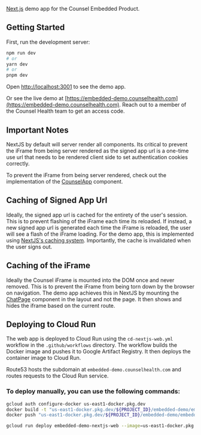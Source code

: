 [Next.js](https://nextjs.org) demo app for the Counsel Embedded Product.

## Getting Started

First, run the development server:

```bash
npm run dev
# or
yarn dev
# or
pnpm dev
```

Open [http://localhost:3001](http://localhost:3001) to see the demo app.

Or see the live demo at [https://embedded-demo.counselhealth.com](https://embedded-demo.counselhealth.com).
Reach out to a member of the Counsel Health team to get an access code.


## Important Notes

NextJS by default will server render all components. Its critical to prevent the iFrame from being server rendered as the signed app url is a one-time use url that needs to be rendered client side to set authentication cookies correctly.

To prevent the iFrame from being server rendered, check out the implementation of the [CounselApp](./src/components/counsel/CounselApp.tsx) component.

## Caching of Signed App Url

Ideally, the signed app url is cached for the entirety of the user's session. This is to prevent flashing of the iFrame each time its reloaded.
If instead, a new signed app url is generated each time the iFrame is reloaded, the user will see a flash of the iFrame loading.
For the demo app, this is implemented using [NextJS's caching system](https://nextjs.org/docs/app/deep-dive/caching). Importantly, the cache is invalidated when the user signs out.

## Caching of the iFrame

Ideally the Counsel iFrame is mounted into the DOM once and never removed.
This is to prevent the iFrame from being torn down by the browser on navigation.
The demo app achieves this in NextJS by mounting the [ChatPage](./src/components/ChatPage.tsx) component in the layout and not the page.
It then shows and hides the iframe based on the current route.

## Deploying to Cloud Run

The web app is deployed to Cloud Run using the `cd-nextjs-web.yml` workflow in the `.github/workflows` directory.
The workflow builds the Docker image and pushes it to Google Artifact Registry.
It then deploys the container image to Cloud Run.

Route53 hosts the subdomain at `embedded-demo.counselhealth.com` and routes requests to the Cloud Run service.

### To deploy manually, you can use the following commands:

```bash
gcloud auth configure-docker us-east1-docker.pkg.dev
docker build -t "us-east1-docker.pkg.dev/${PROJECT_ID}/embedded-demo/embedded-demo-nextjs-web:latest" --platform linux/amd64 ./
docker push "us-east1-docker.pkg.dev/${PROJECT_ID}/embedded-demo/embedded-demo-nextjs-web:latest"

gcloud run deploy embedded-demo-nextjs-web --image=us-east1-docker.pkg.dev/${PROJECT_ID}/embedded-demo/embedded-demo-nextjs-web:latest --project=${PROJECT_ID} --region=us-east1 --allow-unauthenticated --port=3001 --set-env-vars SERVER_BEARER_TOKEN=${SERVER_BEARER_TOKEN},IRON_SESSION_PASSWORD=${IRON_SESSION_PASSWORD},ACCESS_CODE=${ACCESS_CODE},SERVER_HOST=${SERVER_HOST}
```















